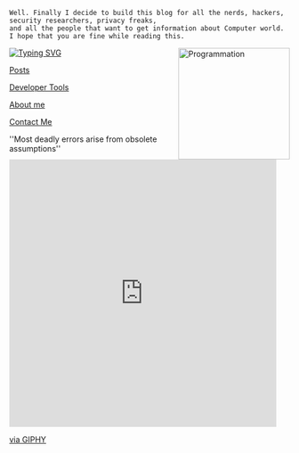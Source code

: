 ```term
Well. Finally I decide to build this blog for all the nerds, hackers, security researchers, privacy freaks, 
and all the people that want to get information about Computer world. I hope that you are fine while reading this.  
```
<img align="right" src="https://i.giphy.com/media/LmNwrBhejkK9EFP504/200w.webp" alt="Programmation" width="200" />

[![Typing SVG](https://readme-typing-svg.herokuapp.com?size=18&duration=10000&color=F7105F&multiline=true&lines=Hopefulness+i+will+leave+this+page+;With+Speacil+Expectations;Beyond+The+Horizon+With+a+Full+Measearus+)](https://git.io/typing-svg)

[Posts](posts.md)

[Developer Tools](dev.md)

[About me](about.md)

[Contact Me](contacts.md)


''Most deadly errors arise from obsolete assumptions''   <iframe src="https://giphy.com/embed/YyKPbc5OOTSQE" width="480" height="480" frameBorder="0" class="giphy-embed" allowFullScreen></iframe><p><a href="https://giphy.com/gifs/gustavo-art-kidmograph-gustavo-YyKPbc5OOTSQE">via GIPHY</a></p>
